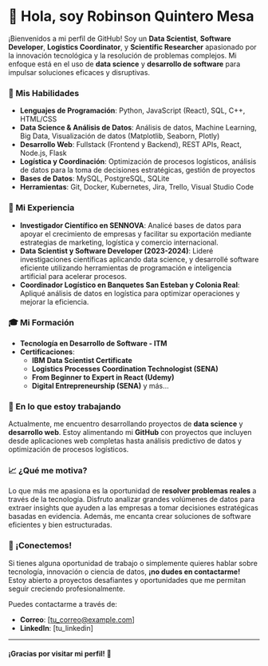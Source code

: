 # 👋 Hola, soy Robinson Quintero Mesa

¡Bienvenidos a mi perfil de GitHub! Soy un **Data Scientist**, **Software Developer**, **Logistics Coordinator**, y **Scientific Researcher** apasionado por la innovación tecnológica y la resolución de problemas complejos. Mi enfoque está en el uso de **data science** y **desarrollo de software** para impulsar soluciones eficaces y disruptivas.

### 🚀 Mis Habilidades

- **Lenguajes de Programación**: Python, JavaScript (React), SQL, C++, HTML/CSS
- **Data Science & Análisis de Datos**: Análisis de datos, Machine Learning, Big Data, Visualización de datos (Matplotlib, Seaborn, Plotly)
- **Desarrollo Web**: Fullstack (Frontend y Backend), REST APIs, React, Node.js, Flask
- **Logística y Coordinación**: Optimización de procesos logísticos, análisis de datos para la toma de decisiones estratégicas, gestión de proyectos
- **Bases de Datos**: MySQL, PostgreSQL, SQLite
- **Herramientas**: Git, Docker, Kubernetes, Jira, Trello, Visual Studio Code

### 💼 Mi Experiencia

- **Investigador Científico en SENNOVA**: Analicé bases de datos para apoyar el crecimiento de empresas y facilitar su exportación mediante estrategias de marketing, logística y comercio internacional.
- **Data Scientist y Software Developer (2023-2024)**: Lideré investigaciones científicas aplicando data science, y desarrollé software eficiente utilizando herramientas de programación e inteligencia artificial para acelerar procesos.
- **Coordinador Logístico en Banquetes San Esteban y Colonia Real**: Apliqué análisis de datos en logística para optimizar operaciones y mejorar la eficiencia.

### 🎓 Mi Formación

- **Tecnología en Desarrollo de Software - ITM**
- **Certificaciones**:
  - **IBM Data Scientist Certificate**
  - **Logistics Processes Coordination Technologist (SENA)**
  - **From Beginner to Expert in React (Udemy)**
  - **Digital Entrepreneurship (SENA)** y más...

### 🌱 En lo que estoy trabajando

Actualmente, me encuentro desarrollando proyectos de **data science** y **desarrollo web**. Estoy alimentando mi **GitHub** con proyectos que incluyen desde aplicaciones web completas hasta análisis predictivo de datos y optimización de procesos logísticos.

### 📈 ¿Qué me motiva?

Lo que más me apasiona es la oportunidad de **resolver problemas reales** a través de la tecnología. Disfruto analizar grandes volúmenes de datos para extraer insights que ayuden a las empresas a tomar decisiones estratégicas basadas en evidencia. Además, me encanta crear soluciones de software eficientes y bien estructuradas.

### 📩 ¡Conectemos!

Si tienes alguna oportunidad de trabajo o simplemente quieres hablar sobre tecnología, innovación o ciencia de datos, **¡no dudes en contactarme!** Estoy abierto a proyectos desafiantes y oportunidades que me permitan seguir creciendo profesionalmente.

Puedes contactarme a través de:
- **Correo**: [tu_correo@example.com]
- **LinkedIn**: [tu_linkedin]

---

#### ¡Gracias por visitar mi perfil! 🚀

